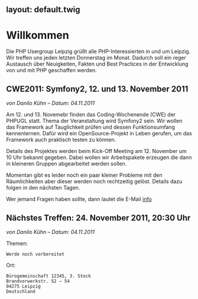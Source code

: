 layout: default.twig
---

# Willkommen

Die PHP Usergroup Leipzig grüßt alle PHP-Interessierten in und um Leipzig. Wir treffen uns jeden letzten Donnerstag im Monat.
Dadurch soll ein reger Austausch über Neuigkeiten, Fakten und Best Practices in der Entwicklung von und mit PHP geschaffen werden.

## CWE2011: Symfony2, 12. und 13. November 2011

*von Danilo Kühn – Datum: 04.11.2011*

Am 12. und 13. Novemebr finden das Coding-Wochenende (CWE) der PHPUGL statt. Thema der Veranstaltung wird Symfony2 sein. Wir wollen das Framework auf Tauglichkeit prüfen und dessen Funktionsumfang kennenlernen. Dafür wird ein OpenSource-Projekt in Leben gerufen, um das Framework auch praktisch testen zu können.

Details des Projektes werden beim Kick-Off Meeting am 12. November um 10 Uhr bekannt gegeben. Dabei wollen wir Arbeitspakete erzeugen die dann in kleineren Gruppen abgearbeitet werden sollen. 

Momentan gibt es leider noch ein paar kleiner Probleme mit den Räumlichkeiten aber dieser werden noch rechtzeitig gelöst. Details dazu folgen in den nächsten Tagen.

Wer jemand Fragen haben sollte, dann lautet die E-Mail [info] 

[info]: mailto:info@phpugl.de

## Nächstes Treffen: 24. November 2011, 20:30 Uhr

*von Danilo Kühn – Datum: 04.11.2011*

Themen:
 
    Werde noch vorbereitet

Ort:

	Bürogemeinschaft 12345, 3. Stock
	Brandvorwerkstr. 52 – 54
	04275 Leipzig
	Deutschland

